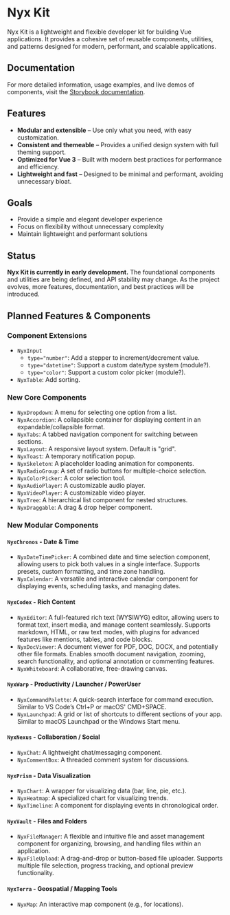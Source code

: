 # Nyx Kit
Nyx Kit is a lightweight and flexible developer kit for building Vue applications. It provides a cohesive set of reusable components, utilities, and patterns designed for modern, performant, and scalable applications.

## Documentation
For more detailed information, usage examples, and live demos of components, visit the [Storybook documentation](https://nyxkit.github.io/nyx-kit).

## Features
- **Modular and extensible** – Use only what you need, with easy customization.
- **Consistent and themeable** – Provides a unified design system with full theming support.
- **Optimized for Vue 3** – Built with modern best practices for performance and efficiency.
- **Lightweight and fast** – Designed to be minimal and performant, avoiding unnecessary bloat.

## Goals
- Provide a simple and elegant developer experience
- Focus on flexibility without unnecessary complexity
- Maintain lightweight and performant solutions

## Status
**Nyx Kit is currently in early development.** The foundational components and utilities are being defined, and API stability may change. As the project evolves, more features, documentation, and best practices will be introduced.

## Planned Features & Components

### Component Extensions
- `NyxInput`
  - `type="number"`: Add a stepper to increment/decrement value.
  - `type="datetime"`: Support a custom date/type system (module?).
  - `type="color"`: Support a custom color picker (module?).
- `NyxTable`: Add sorting.

### New Core Components
- `NyxDropdown`: A menu for selecting one option from a list.
- `NyxAccordion`: A collapsible container for displaying content in an expandable/collapsible format.
- `NyxTabs`: A tabbed navigation component for switching between sections.
- `NyxLayout`: A responsive layout system. Default is "grid".
- `NyxToast`: A temporary notification popup.
- `NyxSkeleton`: A placeholder loading animation for components.
- `NyxRadioGroup`: A set of radio buttons for multiple-choice selection.
- `NyxColorPicker`: A color selection tool.
- `NyxAudioPlayer`: A customizable audio player.
- `NyxVideoPlayer`: A customizable video player.
- `NyxTree`: A hierarchical list component for nested structures.
- `NyxDraggable`: A drag & drop helper component.

### New Modular Components
#### `NyxChronos` - Date & Time
- `NyxDateTimePicker`: A combined date and time selection component, allowing users to pick both values in a single interface. Supports presets, custom formatting, and time zone handling.
- `NyxCalendar`: A versatile and interactive calendar component for displaying events, scheduling tasks, and managing dates.

#### `NyxCodex` - Rich Content
- `NyxEditor`: A full-featured rich text (WYSIWYG) editor, allowing users to format text, insert media, and manage content seamlessly. Supports markdown, HTML, or raw text modes, with plugins for advanced features like mentions, tables, and code blocks.
- `NyxDocViewer`: A document viewer for PDF, DOC, DOCX, and potentially other file formats. Enables smooth document navigation, zooming, search functionality, and optional annotation or commenting features.
- `NyxWhiteboard`: A collaborative, free-drawing canvas.

#### `NyxWarp` - Productivity / Launcher / PowerUser
- `NyxCommandPalette`: A quick-search interface for command execution. Similar to VS Code’s Ctrl+P or macOS' CMD+SPACE.
- `NyxLaunchpad`: A grid or list of shortcuts to different sections of your app. Similar to macOS Launchpad or the Windows Start menu.

#### `NyxNexus` - Collaboration / Social
- `NyxChat`: A lightweight chat/messaging component.
- `NyxCommentBox`: A threaded comment system for discussions.

#### `NyxPrism` - Data Visualization
- `NyxChart`: A wrapper for visualizing data (bar, line, pie, etc.).
- `NyxHeatmap`: A specialized chart for visualizing trends.
- `NyxTimeline`: A component for displaying events in chronological order.

#### `NyxVault` - Files and Folders
- `NyxFileManager`: A flexible and intuitive file and asset management component for organizing, browsing, and handling files within an application.
- `NyxFileUpload`: A drag-and-drop or button-based file uploader. Supports multiple file selection, progress tracking, and optional preview functionality.

#### `NyxTerra` - Geospatial / Mapping Tools
- `NyxMap`: An interactive map component (e.g., for locations).
